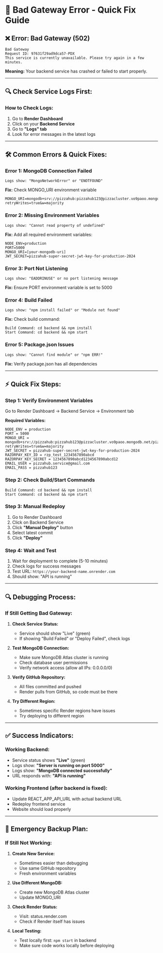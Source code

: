 # 🚨 Bad Gateway Error - Quick Fix Guide

## ❌ **Error: Bad Gateway (502)**

```
Bad Gateway
Request ID: 97631f29ad9dca57-PDX
This service is currently unavailable. Please try again in a few minutes.
```

**Meaning:** Your backend service has crashed or failed to start properly.

---

## 🔍 **Check Service Logs First:**

### **How to Check Logs:**

1. Go to **Render Dashboard**
2. Click on your **Backend Service**
3. Go to **"Logs" tab**
4. Look for error messages in the latest logs

---

## 🛠️ **Common Errors & Quick Fixes:**

### **Error 1: MongoDB Connection Failed**

```
Logs show: "MongoNetworkError" or "ENOTFOUND"
```

**Fix:** Check MONGO_URI environment variable

```
MONGO_URI=mongodb+srv://pizzahub:pizzahub123@pizzacluster.vo9paoo.mongodb.net/pizzadb?retryWrites=true&w=majority
```

### **Error 2: Missing Environment Variables**

```
Logs show: "Cannot read property of undefined"
```

**Fix:** Add all required environment variables:

```
NODE_ENV=production
PORT=5000
MONGO_URI=[your-mongodb-uri]
JWT_SECRET=pizzahub-super-secret-jwt-key-for-production-2024
```

### **Error 3: Port Not Listening**

```
Logs show: "EADDRINUSE" or no port listening message
```

**Fix:** Ensure PORT environment variable is set to 5000

### **Error 4: Build Failed**

```
Logs show: "npm install failed" or "Module not found"
```

**Fix:** Check build command:

```
Build Command: cd backend && npm install
Start Command: cd backend && npm start
```

### **Error 5: Package.json Issues**

```
Logs show: "Cannot find module" or "npm ERR!"
```

**Fix:** Verify package.json has all dependencies

---

## ⚡ **Quick Fix Steps:**

### **Step 1: Verify Environment Variables**

Go to Render Dashboard → Backend Service → Environment tab

**Required Variables:**

```
NODE_ENV = production
PORT = 5000
MONGO_URI = mongodb+srv://pizzahub:pizzahub123@pizzacluster.vo9paoo.mongodb.net/pizzadb?retryWrites=true&w=majority
JWT_SECRET = pizzahub-super-secret-jwt-key-for-production-2024
RAZORPAY_KEY_ID = rzp_test_1234567890abcd
RAZORPAY_KEY_SECRET = 1234567890abcd1234567890abcd12
EMAIL_USER = pizzahub.service@gmail.com
EMAIL_PASS = pizzahub123
```

### **Step 2: Check Build/Start Commands**

```
Build Command: cd backend && npm install
Start Command: cd backend && npm start
```

### **Step 3: Manual Redeploy**

1. Go to Render Dashboard
2. Click on Backend Service
3. Click **"Manual Deploy"** button
4. Select latest commit
5. Click **"Deploy"**

### **Step 4: Wait and Test**

1. Wait for deployment to complete (5-10 minutes)
2. Check logs for success messages
3. Test URL: `https://your-backend-name.onrender.com`
4. Should show: "API is running"

---

## 🔍 **Debugging Process:**

### **If Still Getting Bad Gateway:**

1. **Check Service Status:**

   - Service should show "Live" (green)
   - If showing "Build Failed" or "Deploy Failed", check logs

2. **Test MongoDB Connection:**

   - Make sure MongoDB Atlas cluster is running
   - Check database user permissions
   - Verify network access (allow all IPs: 0.0.0.0/0)

3. **Verify GitHub Repository:**

   - All files committed and pushed
   - Render pulls from GitHub, so code must be there

4. **Try Different Region:**
   - Sometimes specific Render regions have issues
   - Try deploying to different region

---

## ✅ **Success Indicators:**

### **Working Backend:**

- Service status shows **"Live"** (green)
- Logs show: **"Server is running on port 5000"**
- Logs show: **"MongoDB connected successfully"**
- URL responds with: **"API is running"**

### **Working Frontend (after backend is fixed):**

- Update REACT_APP_API_URL with actual backend URL
- Redeploy frontend service
- Website should load properly

---

## 🚨 **Emergency Backup Plan:**

### **If Still Not Working:**

1. **Create New Service:**

   - Sometimes easier than debugging
   - Use same GitHub repository
   - Fresh environment variables

2. **Use Different MongoDB:**

   - Create new MongoDB Atlas cluster
   - Update MONGO_URI

3. **Check Render Status:**

   - Visit: status.render.com
   - Check if Render itself has issues

4. **Local Testing:**
   - Test locally first: `npm start` in backend
   - Make sure code works locally before deploying
